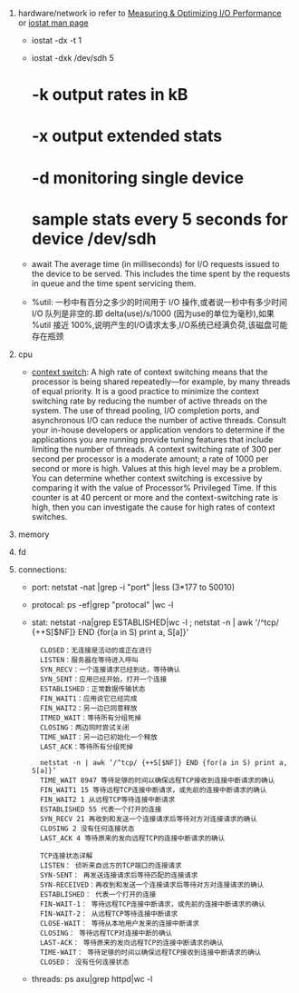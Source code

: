 1. hardware/network io
    refer to [Measuring & Optimizing I/O Performance](https://www.igvita.com/2009/06/23/measuring-optimizing-io-performance/) or [iostat man page](http://linux.die.net/man/1/iostat)
    - iostat -dx -t 1
    - iostat -dxk /dev/sdh 5

        # -k output rates in kB
        # -x output extended stats
        # -d monitoring single device
        # sample stats every 5 seconds for device /dev/sdh
    -  await
        The average time (in milliseconds) for I/O requests issued to the device to be  served.  This includes the time spent by the requests in queue and the time spent servicing them.
    - %util: 一秒中有百分之多少的时间用于 I/O 操作,或者说一秒中有多少时间 I/O 队列是非空的.即 delta(use)/s/1000 (因为use的单位为毫秒),如果 %util 接近 100%,说明产生的I/O请求太多,I/O系统已经满负荷,该磁盘可能存在瓶颈


2. cpu 
    - [context switch](http://technet.microsoft.com/en-us/library/cc938613.aspx):
        A high rate of context switching means that the processor is being shared repeatedly—for example, by many threads of equal priority. It is a good practice to minimize the context switching rate by reducing the number of active threads on the system. The use of thread pooling, I/O completion ports, and asynchronous I/O can reduce the number of active threads. Consult your in-house developers or application vendors to determine if the applications you are running provide tuning features that include limiting the number of threads.
        A context switching rate of 300 per second per processor is a moderate amount; a rate of 1000 per second or more is high. Values at this high level may be a problem.
        You can determine whether context switching is excessive by comparing it with the value of Processor\% Privileged Time. If this counter is at 40 percent or more and the context-switching rate is high, then you can investigate the cause for high rates of context switches.
3. memory
4. fd
5. connections:
    - port: netstat -nat |grep  -i "port" |less (3\*177 to 50010)
    - protocal:  ps -ef|grep "protocal" |wc -l 
    - stat:     netstat -na|grep ESTABLISHED|wc -l ;    netstat -n | awk '/^tcp/ {++S[$NF]} END {for(a in S) print a, S[a]}'

            CLOSED：无连接是活动的或正在进行
            LISTEN：服务器在等待进入呼叫
            SYN_RECV：一个连接请求已经到达，等待确认
            SYN_SENT：应用已经开始，打开一个连接
            ESTABLISHED：正常数据传输状态
            FIN_WAIT1：应用说它已经完成
            FIN_WAIT2：另一边已同意释放
            ITMED_WAIT：等待所有分组死掉
            CLOSING：两边同时尝试关闭
            TIME_WAIT：另一边已初始化一个释放
            LAST_ACK：等待所有分组死掉

            netstat -n | awk ‘/^tcp/ {++S[$NF]} END {for(a in S) print a, S[a]}’
            TIME_WAIT 8947 等待足够的时间以确保远程TCP接收到连接中断请求的确认
            FIN_WAIT1 15 等待远程TCP连接中断请求，或先前的连接中断请求的确认
            FIN_WAIT2 1 从远程TCP等待连接中断请求
            ESTABLISHED 55 代表一个打开的连接
            SYN_RECV 21 再收到和发送一个连接请求后等待对方对连接请求的确认
            CLOSING 2 没有任何连接状态
            LAST_ACK 4 等待原来的发向远程TCP的连接中断请求的确认

            TCP连接状态详解 
            LISTEN： 侦听来自远方的TCP端口的连接请求
            SYN-SENT： 再发送连接请求后等待匹配的连接请求
            SYN-RECEIVED：再收到和发送一个连接请求后等待对方对连接请求的确认
            ESTABLISHED： 代表一个打开的连接
            FIN-WAIT-1： 等待远程TCP连接中断请求，或先前的连接中断请求的确认
            FIN-WAIT-2： 从远程TCP等待连接中断请求
            CLOSE-WAIT： 等待从本地用户发来的连接中断请求
            CLOSING： 等待远程TCP对连接中断的确认
            LAST-ACK： 等待原来的发向远程TCP的连接中断请求的确认
            TIME-WAIT： 等待足够的时间以确保远程TCP接收到连接中断请求的确认
            CLOSED： 没有任何连接状态

    - threads:  ps axu|grep httpd|wc -l 

